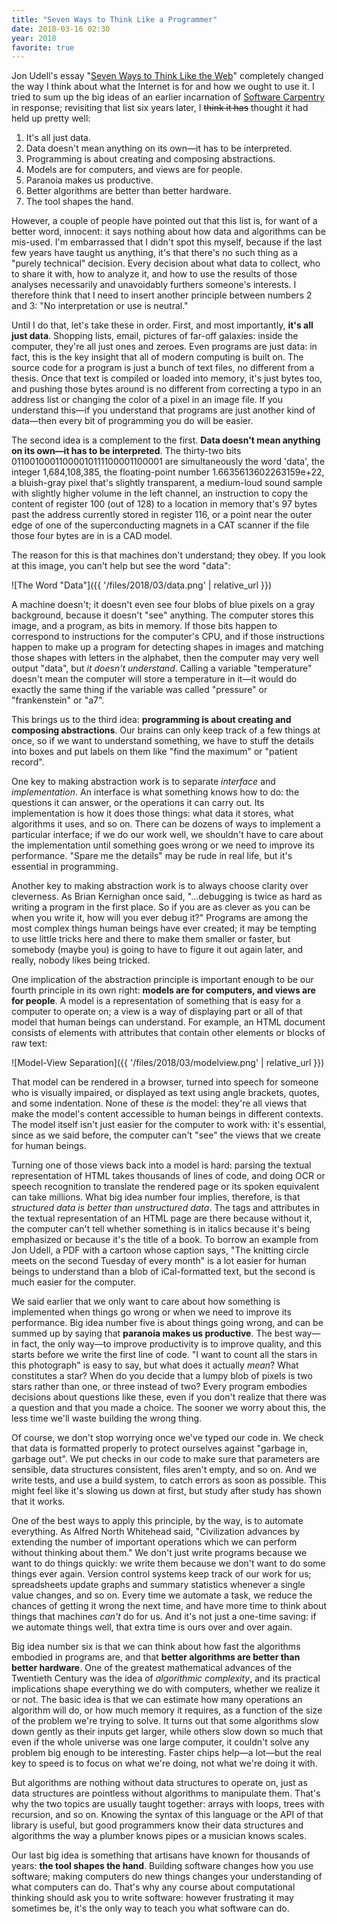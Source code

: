 ```yaml
---
title: "Seven Ways to Think Like a Programmer"
date: 2018-03-16 02:30
year: 2018
favorite: true
---
```


Jon Udell's essay "[Seven Ways to Think Like the Web](http://blog.jonudell.net/2011/01/24/seven-ways-to-think-like-the-web/)"
completely changed the way I think about what the Internet is for and how we ought to use it.
I tried to sum up the big ideas of an earlier incarnation of [Software Carpentry](https://software-carpentry.org) in response;
revisiting that list six years later,
I <strike>think it has</strike> thought it had held up pretty well:

1. It's all just data.
2. Data doesn't mean anything on its own—it has to be interpreted.
3. Programming is about creating and composing abstractions.
4. Models are for computers, and views are for people.
5. Paranoia makes us productive.
6. Better algorithms are better than better hardware.
7. The tool shapes the hand.

However, a couple of people have pointed out that this list is, for
want of a better word, innocent: it says nothing about how data and
algorithms can be mis-used.  I'm embarrassed that I didn't spot this
myself, because if the last few years have taught us anything, it's
that there's no such thing as a "purely technical" decision.  Every
decision about what data to collect, who to share it with, how to
analyze it, and how to use the results of those analyses necessarily
and unavoidably furthers someone's interests.  I therefore think that
I need to insert another principle between numbers 2 and 3: "No
interpretation or use is neutral."

Until I do that, let's take these in order.  First, and most
importantly, **it's all just data**.  Shopping lists, email, pictures
of far-off galaxies: inside the computer, they're all just ones and
zeroes.  Even programs are just data: in fact, this is the key insight
that all of modern computing is built on.  The source code for a
program is just a bunch of text files, no different from a thesis.
Once that text is compiled or loaded into memory, it's just bytes too,
and pushing those bytes around is no different from correcting a typo
in an address list or changing the color of a pixel in an image file.
If you understand this—if you understand that programs are just
another kind of data—then every bit of programming you do will be
easier.

The second idea is a complement to the first.  **Data doesn't mean
anything on its own—it has to be interpreted**.  The thirty-two bits
01100100011000010111100001100001 are simultaneously the word 'data',
the integer 1,684,108,385, the floating-point number
1.6635613602263159e+22, a bluish-gray pixel that's slightly
transparent, a medium-loud sound sample with slightly higher volume in
the left channel, an instruction to copy the content of register 100
(out of 128) to a location in memory that's 97 bytes past the address
currently stored in register 116, or a point near the outer edge of
one of the superconducting magnets in a CAT scanner if the file those
four bytes are in is a CAD model.

The reason for this is that machines don't understand; they obey.  If
you look at this image, you can't help but see the word "data":

![The Word "Data"]({{ '/files/2018/03/data.png' | relative_url }})

A machine doesn't; it doesn't even see four blobs of blue pixels on a
gray background, because it doesn't "see" anything.  The computer
stores this image, and a program, as bits in memory.  If those bits
happen to correspond to instructions for the computer's CPU, and if
those instructions happen to make up a program for detecting shapes in
images and matching those shapes with letters in the alphabet, then
the computer may very well output "data", but *it doesn't understand*.
Calling a variable "temperature" doesn't mean the computer will store
a temperature in it—it would do exactly the same thing if the variable
was called "pressure" or "frankenstein" or "a7".

This brings us to the third idea: **programming is about creating and
composing abstractions**.  Our brains can only keep track of a few
things at once, so if we want to understand something, we have to
stuff the details into boxes and put labels on them like "find the
maximum" or "patient record".

One key to making abstraction work is to separate *interface* and
*implementation*.  An interface is what something knows how to do: the
questions it can answer, or the operations it can carry out. Its
implementation is how it does those things: what data it stores, what
algorithms it uses, and so on.  There can be dozens of ways to
implement a particular interface; if we do our work well, we shouldn't
have to care about the implementation until something goes wrong or we
need to improve its performance.  "Spare me the details" may be rude
in real life, but it's essential in programming.

Another key to making abstraction work is to always choose clarity
over cleverness.  As Brian Kernighan once said, "…debugging is twice
as hard as writing a program in the first place.  So if you are as
clever as you can be when you write it, how will you ever debug it?"
Programs are among the most complex things human beings have ever
created; it may be tempting to use little tricks here and there to
make them smaller or faster, but somebody (maybe you) is going to have
to figure it out again later, and really, nobody likes being tricked.

One implication of the abstraction principle is important enough to be
our fourth principle in its own right: **models are for computers, and
views are for people**.  A model is a representation of something that
is easy for a computer to operate on; a view is a way of displaying
part or all of that model that human beings can understand.  For
example, an HTML document consists of elements with attributes that
contain other elements or blocks of raw text:

![Model-View Separation]({{ '/files/2018/03/modelview.png' | relative_url }})

That model can be rendered in a browser, turned into speech for
someone who is visually impaired, or displayed as text using angle
brackets, quotes, and some indentation.  None of these *is* the model:
they're all views that make the model's content accessible to human
beings in different contexts.  The model itself isn't just easier for
the computer to work with: it's essential, since as we said before,
the computer can't "see" the views that we create for human beings.

Turning one of those views back into a model is hard: parsing the
textual representation of HTML takes thousands of lines of code, and
doing OCR or speech recognition to translate the rendered page or its
spoken equivalent can take millions.  What big idea number four
implies, therefore, is that *structured data is better than
unstructured data*.  The tags and attributes in the textual
representation of an HTML page are there because without it, the
computer can't tell whether something is in italics because it's being
emphasized or because it's the title of a book.  To borrow an example
from Jon Udell, a PDF with a cartoon whose caption says, "The knitting
circle meets on the second Tuesday of every month" is a lot easier for
human beings to understand than a blob of iCal-formatted text, but the
second is much easier for the computer.

We said earlier that we only want to care about how something is
implemented when things go wrong or when we need to improve its
performance.  Big idea number five is about things going wrong, and
can be summed up by saying that **paranoia makes us productive**.  The
best way—in fact, the only way—to improve productivity is to improve
quality, and this starts before we write the first line of code.  "I
want to count all the stars in this photograph" is easy to say, but
what does it actually *mean*?  What constitutes a star?  When do you
decide that a lumpy blob of pixels is two stars rather than one, or
three instead of two?  Every program embodies decisions about
questions like these, even if you don't realize that there was a
question and that you made a choice.  The sooner we worry about this,
the less time we'll waste building the wrong thing.

Of course, we don't stop worrying once we've typed our code in.  We
check that data is formatted properly to protect ourselves against
"garbage in, garbage out".  We put checks in our code to make sure
that parameters are sensible, data structures consistent, files aren't
empty, and so on.  And we write tests, and use a build system, to
catch errors as soon as possible.  This might feel like it's slowing
us down at first, but study after study has shown that it works.

One of the best ways to apply this principle, by the way, is to
automate everything.  As Alfred North Whitehead said, "Civilization
advances by extending the number of important operations which we can
perform without thinking about them."  We don't just write programs
because we want to do things quickly: we write them because we don't
want to do some things ever again.  Version control systems keep track
of our work for us; spreadsheets update graphs and summary statistics
whenever a single value changes, and so on.  Every time we automate a
task, we reduce the chances of getting it wrong the next time, and
have more time to think about things that machines *can't* do for us.
And it's not just a one-time saving: if we automate things well, that
extra time is ours over and over again.

Big idea number six is that we can think about how fast the algorithms
embodied in programs are, and that **better algorithms are better than
better hardware**.  One of the greatest mathematical advances of the
Twentieth Century was the idea of *algorithmic complexity*, and its
practical implications shape everything we do with computers, whether
we realize it or not.  The basic idea is that we can estimate how many
operations an algorithm will do, or how much memory it requires, as a
function of the size of the problem we're trying to solve.  It turns
out that some algorithms slow down gently as their inputs get larger,
while others slow down so much that even if the whole universe was one
large computer, it couldn't solve any problem big enough to be
interesting.  Faster chips help—a lot—but the real key to speed is to
focus on what we're doing, not what we're doing it with.

But algorithms are nothing without data structures to operate on, just
as data structures are pointless without algorithms to manipulate
them.  That's why the two topics are usually taught together: arrays
with loops, trees with recursion, and so on.  Knowing the syntax of
this language or the API of that library is useful, but good
programmers know their data structures and algorithms the way a
plumber knows pipes or a musician knows scales.

Our last big idea is something that artisans have known for thousands
of years: **the tool shapes the hand**.  Building software changes how
you use software; making computers do new things changes your
understanding of what computers can do.  That's why any course about
computational thinking should ask you to write software: however
frustrating it may sometimes be, it's the only way to teach you what
software can do.
